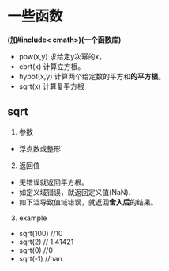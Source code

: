 # 一些函数
**(加#include< cmath>)(一个函数库)**
* pow(x,y) 求给定y次幂的x。
* cbrt(x)  计算立方根。
* hypot(x,y) 计算两个给定数的平方和**的平方根**。
* sqrt(x) 计算复平方根
 ## sqrt
 1. 参数
 * 浮点数或整形
 2. 返回值
 * 无错误就返回平方根。
 * 如定义域错误，就返回定义值(NaN).
 * 如下溢导致值域错误，就返回**舍入后**的结果。
 3. example
 * sqrt(100)  //10
 * sqrt(2)   // 1.41421
 * sqrt(0)  //0
 * sqrt(-1) //nan
